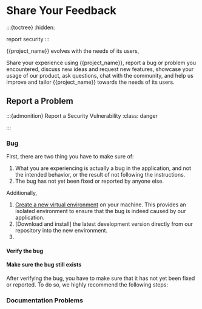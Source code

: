 # Share Your Feedback
:::{toctree}
:hidden:

report
security
:::


{{project_name}} evolves with the needs of its users,

Share your experience using {{project_name}}, 
report a bug or problem you encountered, discuss new ideas and request new features, 
showcase your usage of our product, ask questions, chat with the community, 
and help us improve and tailor {{project_name}} towards the needs of its users.



## Report a Problem
:::{admonition} Report a Security Vulnerability
:class: danger

:::

### Bug

First, there are two thing you have to make sure of:
1. What you are experiencing is actually a bug in the application, and not the intended behavior,
or the result of not following the instructions.
2. The bug has not yet been fixed or reported by anyone else.

Additionally, 

1. [Create a new virtual environment]() on your machine. This provides an isolated environment to
ensure that the bug is indeed caused by our application.
2. [Download and install] the latest development version directly from our repository into the new environment.
3. 

#### Verify the bug

#### Make sure the bug still exists
After verifying the bug, you have to make sure that it has not yet been fixed or reported.
To do so, we highly recommend the following steps:



### Documentation Problems
